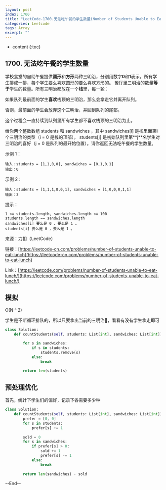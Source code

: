 ```yaml
---
layout: post
index: 1700
title: "LeetCode-1700.无法吃午餐的学生数量(Number of Students Unable to Eat Lunch)"
categories: Leetcode
tags: Array
excerpt: ""
---
```


* content
{:toc}

## 1700. 无法吃午餐的学生数量

学校食堂的自助午餐提供**圆形**和**方形**两种三明治，分别用数字**0**和**1**表示。所有学生排成一排，每个学生要么喜欢圆形的要么喜欢方形的。
餐厅里三明治的数量**等于**学生的数量。所有三明治都放在一个**栈**里，每一轮：

如果队列最前面的学生**喜欢**栈顶的三明治，那么会拿走它并离开队列。

否则，最前面的学生会放弃这个三明治，并回到队列的尾部。

这个过程会一直持续到队列里所有学生都不喜欢栈顶的三明治为止。

给你两个整数数组 students 和 sandwiches ，其中 sandwiches[i] 是栈里面第**i​​​**​​​个三明治的类型（i = 0 是栈的顶部）， students[j] 是初始队列里第**j​​​​​​**名学生对三明治的喜好（j = 0 是队列的最开始位置）。请你返回无法吃午餐的学生数量。

示例 1：

```
输入：students = [1,1,0,0], sandwiches = [0,1,0,1]
输出：0 
```

示例 2：

```
输入：students = [1,1,1,0,0,1], sandwiches = [1,0,0,0,1,1]
输出：3
```

提示：

```
1 <= students.length, sandwiches.length <= 100
students.length == sandwiches.length
sandwiches[i] 要么是 0 ，要么是 1 。
students[i] 要么是 0 ，要么是 1 。
```

来源：力扣（LeetCode）

链接：[https://leetcode-cn.com/problems/number-of-students-unable-to-eat-lunch](https://leetcode-cn.com/problems/number-of-students-unable-to-eat-lunch)

Link：[https://leetcode.com/problems/number-of-students-unable-to-eat-lunch/](https://leetcode.com/problems/number-of-students-unable-to-eat-lunch/)


## 模拟

O(N ^ 2)

学生是不断循环排队的，所以只要拿出当前的三明治🥪，看看有没有学生拿走即可

```python
class Solution:
    def countStudents(self, students: List[int], sandwiches: List[int]) -> int:
        
        for s in sandwiches:
            if s in students:
                students.remove(s)
            else:
                break

        return len(students)
```

## 预处理优化

首先，统计下学生们的偏好，记录下各需要多少种

```python
class Solution:
    def countStudents(self, students: List[int], sandwiches: List[int]) -> int:
        prefer = [0, 0]
        for s in students:
            prefer[s] += 1
            
        sold = 0
        for s in sandwiches:
            if prefer[s] > 0:
                sold += 1
                prefer[s] -= 1
            else:
                break
                
        return len(sandwiches) - sold
```

--End--


